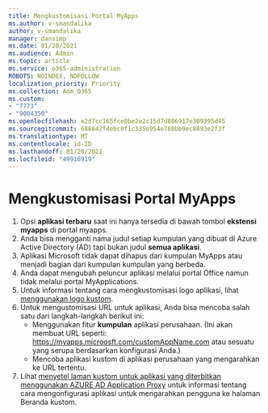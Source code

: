 ```yaml
---
title: Mengkustomisasi Portal MyApps
ms.author: v-smandalika
author: v-smandalika
manager: dansimp
ms.date: 01/20/2021
ms.audience: Admin
ms.topic: article
ms.service: o365-administration
ROBOTS: NOINDEX, NOFOLLOW
localization_priority: Priority
ms.collection: Adm_O365
ms.custom:
- "7773"
- "9004350"
ms.openlocfilehash: e2d7cc165fce8be2e2c15d7d806917e309395d45
ms.sourcegitcommit: 688642f4ebc0f1c335e954e780bb9ec8893e2f3f
ms.translationtype: MT
ms.contentlocale: id-ID
ms.lasthandoff: 01/20/2021
ms.locfileid: "49916919"
---
```

# <a name="customize-myapps-portal"></a>Mengkustomisasi Portal MyApps

1. Opsi **aplikasi terbaru** saat ini hanya tersedia di bawah tombol **ekstensi myapps** di portal myapps.
2. Anda bisa mengganti nama judul setiap kumpulan yang dibuat di Azure Active Directory (AD) tapi bukan judul **semua aplikasi**.
3. Aplikasi Microsoft tidak dapat dihapus dari kumpulan MyApps atau menjadi bagian dari kumpulan kumpulan yang berbeda.
4. Anda dapat mengubah peluncur aplikasi melalui portal Office namun tidak melalui portal MyApplications.
5. Untuk informasi tentang cara mengkustomisasi logo aplikasi, lihat [menggunakan logo kustom](https://docs.microsoft.com/azure/active-directory/manage-apps/add-application-portal-configure#use-a-custom-logo).
6. Untuk mengustomisasi URL untuk aplikasi, Anda bisa mencoba salah satu dari langkah-langkah berikut ini:
    - Menggunakan fitur **kumpulan** aplikasi perusahaan. (Ini akan membuat URL seperti: https://myapps.microosft.com/customAppName.com atau sesuatu yang serupa berdasarkan konfigurasi Anda.)
    - Mencoba aplikasi kustom di aplikasi perusahaan yang mengarahkan ke URL tertentu.
7. Lihat [menyetel laman kustom untuk aplikasi yang diterbitkan menggunakan AZURE AD Application Proxy](https://docs.microsoft.com/azure/active-directory/manage-apps/application-proxy-configure-custom-home-page) untuk informasi tentang cara mengonfigurasi aplikasi untuk mengarahkan pengguna ke halaman Beranda kustom.
